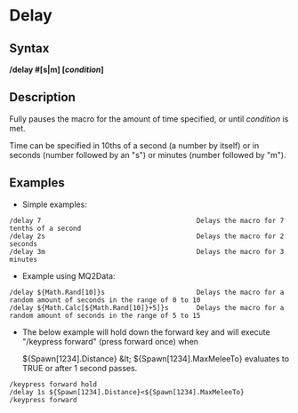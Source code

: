# Delay

## Syntax

**/delay \#\[s\|m\] \[**_**condition**_**\]**

## Description

Fully pauses the macro for the amount of time specified, or until _condition_ is met.

Time can be specified in 10ths of a second \(a number by itself\) or in seconds \(number followed by an "s"\) or minutes \(number followed by "m"\).

## Examples

* Simple examples:

```text
/delay 7                                       Delays the macro for 7 tenths of a second
/delay 2s                                      Delays the macro for 2 seconds
/delay 3m                                      Delays the macro for 3 minutes
```

* Example using MQ2Data:

```text
/delay ${Math.Rand[10]}s                       Delays the macro for a random amount of seconds in the range of 0 to 10
/delay ${Math.Calc[${Math.Rand[10]}+5]}s       Delays the macro for a random amount of seconds in the range of 5 to 15
```

* The below example will hold down the forward key and will execute "/keypress forward" \(press forward once\) when

  ${Spawn\[1234\].Distance} \&lt; ${Spawn\[1234\].MaxMeleeTo} evaluates to TRUE or after 1 second passes.

```text
/keypress forward hold
/delay 1s ${Spawn[1234].Distance}<${Spawn[1234].MaxMeleeTo}
/keypress forward
```

